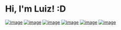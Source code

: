 # Hi, I'm Luiz! :D


[![image](https://img.shields.io/badge/LinkedIn-0077B5?style=for-the-badge&logo=linkedin&logoColor=white)](https://www.linkedin.com/in/luiz-gabriel-465a01206/)
[![image](https://img.shields.io/badge/Instagram-E4405F?style=for-the-badge&logo=instagram&logoColor=white)](https://www.instagram.com/bielz.sx/)
[![image](https://img.shields.io/badge/Twitter-1DA1F2?style=for-the-badge&logo=twitter&logoColor=white)](https://twitter.com/BielzSx)
[![image](https://img.shields.io/badge/Reddit-FF4500?style=for-the-badge&logo=reddit&logoColor=white)](https://www.reddit.com/user/Bielz2021)
[![image](https://img.shields.io/badge/Dribbble-EA4C89?style=for-the-badge&logo=dribbble&logoColor=white)](https://codepen.io/bielz379)
[![image](https://img.shields.io/badge/Stack_Overflow-FE7A16?style=for-the-badge&logo=stack-overflow&logoColor=white)]()
